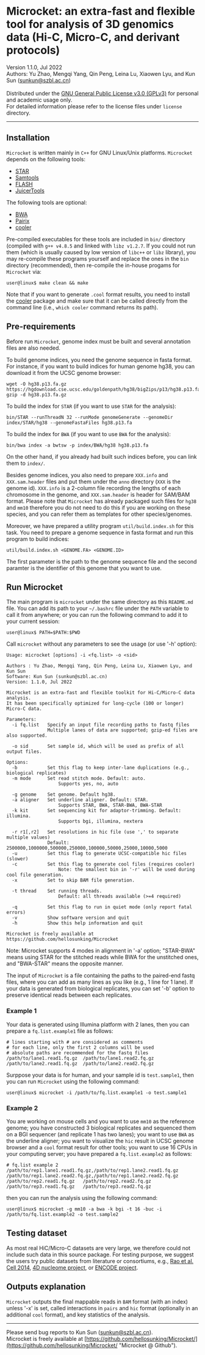 # Microcket: an extra-fast and flexible tool for analysis of 3D genomics data (Hi-C, Micro-C, and derivant protocols)
Version 1.1.0, Jul 2022<br />
Authors: Yu Zhao, Mengqi Yang, Qin Peng, Leina Lu, Xiaowen Lyu, and Kun Sun \(sunkun@szbl.ac.cn\)<br />
<br />
Distributed under the
[GNU General Public License v3.0 \(GPLv3\)](https://www.gnu.org/licenses/gpl-3.0.en.html "GPLv3")
for personal and academic usage only.<br />
For detailed information please refer to the license files under `license` directory.

---

## Installation
`Microcket` is written mainly in `C++` for GNU Linux/Unix platforms. `Microcket` depends on the following
tools:

- [STAR](https://github.com/alexdobin/STAR "STAR")
- [Samtools](http://www.htslib.org/ "Samtools")
- [FLASH](http://ccb.jhu.edu/software/FLASH/ "FLASH")
- [JuicerTools](https://github.com/aidenlab/JuicerTools "JuicerTools")

The following tools are optional:
- [BWA](https://github.com/lh3/bwa "BWA")
- [Pairix](https://github.com/4dn-dcic/pairix "Pairix")
- [cooler](https://github.com/open2c/cooler "cooler")

Pre-compiled executables for these tools are included in `bin/` directory (compiled with `g++ v4.8.5` and linked
with `libz v1.2.7`. If you could not run them (which is usually caused by low version of `libc++` or `libz` library),
you may re-compile these programs yourself and replace the ones in the `bin` directory (recommended), then re-compile
the in-house progams for `Microcket` via:
```
user@linux$ make clean && make
```

Note that if you want to generate `.cool` format results, you need to install the
[cooler](https://github.com/open2c/cooler "cooler") package and make sure that it can be called directly from
the command line (i.e., `which cooler` command returns its path).

## Pre-requirements
Before run `Microcket`, genome index must be built and several annotation files are also needed.

To build genome indices, you need the genome sequence in fasta format. For instance, if you want to build indices
for human genome hg38, you can download it from the UCSC genome browser:
```
wget -O hg38.p13.fa.gz https://hgdownload.cse.ucsc.edu/goldenpath/hg38/bigZips/p13/hg38.p13.fa.gz
gzip -d hg38.p13.fa.gz
```
To build the index for `STAR` (if you want to use `STAR` for the analysis):
```
bin/STAR --runThreadN 32 --runMode genomeGenerate --genomeDir index/STAR/hg38 --genomeFastaFiles hg38.p13.fa
```
To build the index for `BWA` (if you want to use `BWA` for the analysis):
```
bin/bwa index -a bwtsw -p index/BWA/hg38 hg38.p13.fa
```
On the other hand, if you already had built such indices before, you can link them to `index/`.<br />

Besides genome indices, you also need to prepare `XXX.info` and `XXX.sam.header` files and put them under the
`anno` directory (`XXX` is the genome id). `XXX.info` is a 2-column file recording the lengths of each chromosome
in the genome, and `XXX.sam.header` is header for SAM/BAM format. Please note that `Microcket` has already
packaged such files for `hg38` and `mm10` therefore you do not need to do this if you are working on these
species, and you can refer them as templates for other species/genomes.<br />

Moreover, we have prepared a utility program `util/build.index.sh` for this task. You need to prepare a genome
sequence in fasta format and run this program to build indices:
```
util/build.index.sh <GENOME.FA> <GENOME.ID>
```
The first parameter is the path to the genome sequence file and the second paramter is the identifier of this
genome that you want to use.

## Run Microcket
The main program is `microcket` under the same directory as this `README.md` file. You can add its path to
your `~/.bashrc` file under the `PATH` variable to call it from anywhere; or you can run the following command
to add it to your current session:
```
user@linux$ PATH=$PATH:$PWD
```

Call `microcket` without any parameters to see the usage (or use '-h' option):
```
Usage: microcket [options] -i <fq.list> -o <sid>

Authors : Yu Zhao, Mengqi Yang, Qin Peng, Leina Lu, Xiaowen Lyu, and Kun Sun
Software: Kun Sun (sunkun@szbl.ac.cn)
Version: 1.1.0, Jul 2022

Microcket is an extra-fast and flexible toolkit for Hi-C/Micro-C data analysis.
It has been specifically optimized for long-cycle (100 or longer) Micro-C data.

Parameters:
  -i fq.list   Specify an input file recording paths to fastq files
               Multiple lanes of data are supported; gzip-ed files are also supported.

  -o sid       Set sample id, which will be used as prefix of all output files.

Options:
  -b           Set this flag to keep inter-lane duplications (e.g., biological replicates)
  -m mode      Set read stitch mode. Default: auto.
                   Supports yes, no, auto

  -g genome    Set genome. Default hg38.
  -a aligner   Set underline aligner. Default: STAR.
                   Supports STAR, BWA, STAR-BWA, BWA-STAR
  -k kit       Set sequencing kit for adaptor-trimming. Default: illumina.
                   Supports bgi, illumina, nextera

  -r r1[,r2]   Set resolutions in hic file (use ',' to separate multiple values)
               Default: 2500000,1000000,500000,250000,100000,50000,25000,10000,5000
  -u           Set this flag to generate UCSC-compatible hic files (slower)
  -c           Set this flag to generate cool files (requires cooler)
                   Note: the smallest bin in '-r' will be used during cool file generation.
  -x           Set to skip BAM file generation.

  -t thread    Set running threads.
                   Default: all threads available (>=4 required)

  -q           Set this flag to run in quiet mode (only report fatal errors)
  -v           Show software version and quit
  -h           Show this help information and quit

Microcket is freely available at https://github.com/hellosunking/Microcket
```

Note: Microcket supports 4 modes in alignment in '-a' option; "STAR-BWA" means using STAR for the stitched
reads while BWA for the unstitched ones, and "BWA-STAR" means the opposite manner.

The input of `Microcket` is a file containing the paths to the paired-end fastq files, where you can add
as many lines as you like (e.g., 1 line for 1 lane). If your data is generated from biological replicates,
you can set '-b' option to preserve identical reads between each replicates.

### Example 1
Your data is generated using Illumina platform with 2 lanes, then you can prepare a `fq.list.example1`
file as follows:

```
# lines starting with # are considered as comments
# for each line, only the first 2 columns will be used
# absolute paths are recommended for the fastq files
/path/to/lane1.read1.fq.gz	/path/to/lane1.read2.fq.gz
/path/to/lane2.read1.fq.gz	/path/to/lane2.read2.fq.gz
```

Surppose your data is for human, and your sample id is `test.sample1`, then you can run `Microcket` using
the following command:

```
user@linux$ microcket -i /path/to/fq.list.example1 -o test.sample1
```

### Example 2
You are working on mouse cells and you want to use `mm10` as the reference genome; you have constructed 3
biological replicates and sequenced them on a BGI sequencer (and replicate 1 has two lanes); you want to use
`BWA` as the underline aligner; you want to visualize the `hic` result in UCSC genome browser and a `cool`
format result for other tools; you want to use 16 CPUs in your computing server; you have prepared a
`fq.list.example2` as follows:

```
# fq.list example 2
/path/to/rep1.lane1.read1.fq.gz,/path/to/rep1.lane2.read1.fq.gz	/path/to/rep1.lane2.read2.fq.gz,/path/to/rep1.lane2.read2.fq.gz
/path/to/rep2.read1.fq.gz	/path/to/rep2.read2.fq.gz
/path/to/rep3.read1.fq.gz	/path/to/rep3.read2.fq.gz
```

then you can run the analysis using the following command:
```
user@linux$ microcket -g mm10 -a bwa -k bgi -t 16 -buc -i /path/to/fq.list.example2 -o test.sample2
```

## Testing dataset
As most real HiC/Micro-C datasets are very large, we therefore could not include such data in this source package.
For testing purpose, we suggest the users try public datasets from literature or consortiums, e.g.,
[Rao et al. Cell 2014](https://www.ncbi.nlm.nih.gov/geo/query/acc.cgi?acc=GSE63525 "Rao et al. Cell 2014"),
[4D nucleome project](https://data.4dnucleome.org "4DN project"),
or [ENCODE project](https://www.encodeproject.org/search/?type=Experiment&assay_title=Hi-C "ENCODE").

## Outputs explanation
`Microcket` outputs the final mappable reads in `BAM` format (with an index) unless '-x' is set, called interactions
in `pairs` and `hic` format (optionally in an additional `cool` format), and key statistics of the analysis.

---
Please send bug reports to Kun Sun \(sunkun@szbl.ac.cn\).<br />
Microcket is freely available at
[https://github.com/hellosunking/Microcket/](https://github.com/hellosunking/Microcket/ "Microcket @ Github").
